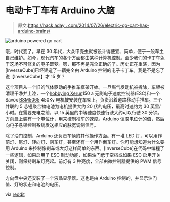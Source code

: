 # 电动卡丁车有 Arduino 大脑

> 原文:[https://hack aday . com/2014/07/26/electric-go-cart-has-arduino-brains/](https://hackaday.com/2014/07/26/electric-go-cart-has-arduino-brains/)

![arduino powered go cart](../Images/665c5b93df05be901f4a329607dd5efc.png)

哦，时代变了。早在 30 年代，大众甲壳虫就被设计得便宜、简单，便于一般车主自己维护。如今，现代汽车的各个方面都由某种计算机控制。至少我们的卡丁车免于这场不可修复的电子噩梦。嗯，那不再是完全正确的了。历史正在重演，因为[InverseCube]已经建造了一辆完全由 Arduino 控制的电子卡丁车。我是不是忘了说【InverseCube】才 15 岁？

这个项目从一个旧的气体驱动的手推车框架开始。一旦燃气发动机被拆除，车架被清理干净并上漆，一个[hobbying Xerun](http://www.hobbypartz.com/07e-c-xerun-150a-sd.html)150 a 无刷电子速度控制器(ESC)和一个 Savox [BSM5065](http://www.savoxusa.com/Savox_BSM5065_450KV_Pro_Spec_700_Class_Brushless_O_p/savbsm5065p450.htm) 450Kv 电机被安装在车架上，负责沿着道路移动手推车。三个并联的 5 芯锂聚合物电池为电机提供大约 20 伏的电压，最高时速约为 30 英里/小时。在需要充电之前，以 15 英里的中等速度快速行驶大约可以行驶 30 分钟。方向盘上装有一个电位计，用来控制推车的速度。Arduino 读取电位计的值，然后向电子悬架控制系统发送相应的脉宽调制信号。

除了油门控制，Arduino 还负责车辆的其他操作方面。有一堆 LED 灯，可以用作前灯、尾灯、转向灯、刹车灯，甚至还有一个用作倒车灯。你可能想知道为什么要用 Arduino 来控制像刹车或大灯这样简单的东西。[InverseCube]在代码中编程了一些逻辑，如果启用了 ESC 制动功能，如果油门低于空档或如果 ESC 启用开关关闭，则保持刹车灯亮起。前灯有 3 种亮度，全部由微控制器提供的 PWM 信号控制。

方向盘中央还安装了一个液晶显示器。这也是由 Arduino 控制的，并显示油门值、灯的状态和电池的电压。

via [reddit](http://www.reddit.com/r/arduino/comments/2bqbpe/i_posted_a_while_ago_about_my_arduino_gokart/)